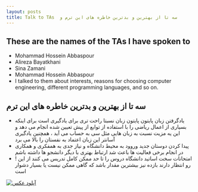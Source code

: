 ```yaml
---
layout: posts
title: Talk to TAs  سه تا از بهترین و بدترین خاطره های این ترم و
---
```


## These are the names of the TAs I have spoken to

- Mohammad Hossein Abbaspour
- Alireza Bayatkhani
- Sina Zamani
- Mohammad Hossein Abbaspour
- I talked to them about interests, reasons for choosing computer engineering, different programming languages, and so on.


## سه تا از بهترین و بدترین خاطره های این ترم

- یادگرفتن زبان پایتون 
پایتون زبان نسبتا راحت تری برای یادگیری است برای اینکه بسیاری از اعمال ریاضی را با  استفاده از توابع از پیش تعیین شده انجام می دهد و این یه مزیت نسبت به زبان هایی مثل سی به حساب می آید ، همچنین یادگیری آسانتر این زبان اعتماد به نفستان را بالا می برد
- پیدا کردن دوستان جدید 
وروود به محیط دانشگاه و نیاز جدی به همفکری و همکاری در انجام برخی فعالیت ها باعث شد ارتباط بهتری با دیگر دانشجو ها داشته باشم
- ! امتحانات سخت
اساتید دانشگاه دروس را تا حد ممکن کامل تدریس می کنند از این رو انتظار دارند بازده نیز بیشترین مقدار باشد که گاهی ممکن نیست یا بسیار دشوار است 

<a href="https://uupload.ir/" target="_blank"><img src="https://s4.uupload.ir/files/photo_2022-01-05_11-06-49_raxr.jpg" border="0" alt="آپلود عکس" /></a>